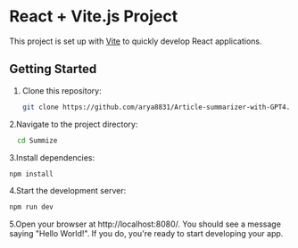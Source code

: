 # React + Vite.js Project

This project is set up with [Vite](https://vitejs.dev/) to quickly develop React applications.

## Getting Started

1. Clone this repository:
   ```bash
   git clone https://github.com/arya8831/Article-summarizer-with-GPT4.git

2.Navigate to the project directory:
```bash
  cd Summize
```

3.Install dependencies:

```bash
npm install
```
4.Start the development server:
```bash
npm run dev
```
5.Open your browser at http://localhost:8080/. You should see a message saying "Hello World!". If you do,
you're ready to start developing your app.

